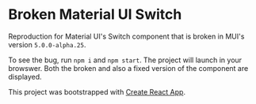 # Broken Material UI Switch

Reproduction for Material UI's Switch component that is broken in MUI's version `5.0.0-alpha.25`.

To see the bug, run `npm i` and `npm start`. The project will launch in your browswer. Both the broken
and also a fixed version of the component are displayed.

This project was bootstrapped with [Create React App](https://github.com/facebook/create-react-app).
